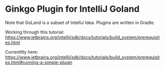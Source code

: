 # Ginkgo Plugin for IntelliJ Goland

Note that GoLand is a subset of IntelliJ Idea. Plugins are written in Gradle.

Working through this tutorial:
https://www.jetbrains.org/intellij/sdk/docs/tutorials/build_system/prerequisites.html

Currentltly here: https://www.jetbrains.org/intellij/sdk/docs/tutorials/build_system/prerequisites.html#running-a-simple-plugin
